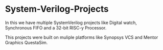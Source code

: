 # System-Verilog-Projects

In this we have multiple SystemVerilog projects like Digital watch, Synchronous FIFO and a 32-bit RISC-y Processor.

This projects were built on muliple platforms like Synopsys VCS and Mentor Graphics QuestaSim.
